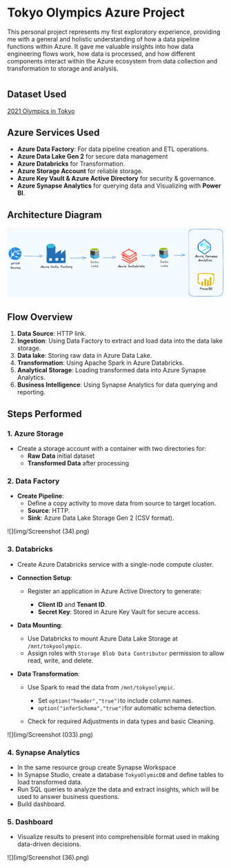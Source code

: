 # Tokyo Olympics Azure Project
This personal project represents my first exploratory experience, providing me with a general and holistic understanding of how a data pipeline functions within Azure. It gave me valuable insights into how data engineering flows work, how data is processed, and how different components interact within the Azure ecosystem from data collection and transformation to storage and analysis.



#
## Dataset Used

[2021 Olympics in Tokyo](https://www.kaggle.com/datasets/arjunprasadsarkhel/2021-olympics-in-tokyo)



## Azure Services Used

- **Azure Data Factory**: For data pipeline creation and ETL operations.
- **Azure Data Lake Gen 2** for secure data management
- **Azure Databricks** for Transformation.
- **Azure Storage Account** for reliable storage.
- **Azure Key Vault & Azure Active Directory** for security & governance.
- **Azure Synapse Analytics** for querying data and Visualizing with **Power BI**.


## Architecture Diagram

![](img/pipeline.png)

## Flow Overview

1. **Data Source**: HTTP link.
2. **Ingestion**: Using Data Factory to extract and load data into the data lake storage.
3. **Data lake**: Storing raw data in Azure Data Lake.
4. **Transformation**: Using Apache Spark in Azure Databricks.
6. **Analytical Storage**: Loading transformed data into Azure Synapse Analytics.
7. **Business Intelligence**: Using Synapse Analytics for data querying and reporting.





## Steps Performed

### 1. Azure Storage
- Create a storage account with a container with two directories for:
  - **Raw Data** initial dataset
  - **Transformed Data** after processing

### 2. Data Factory
- **Create Pipeline**:
  - Define a copy activity to move data from source to target location.
  - **Source**: HTTP.
  - **Sink**: Azure Data Lake Storage Gen 2 (CSV format).


![](img/Screenshot (34).png)


### 3. Databricks
- Create Azure Databricks service with a single-node compute cluster.
- **Connection Setup**:
  - Register an application in Azure Active Directory to generate:
 
    - **Client ID** and **Tenant ID**.
    - **Secret Key**: Stored in Azure Key Vault for secure access.

- **Data Mounting**:
  - Use Databricks to mount Azure Data Lake Storage at `/mnt/tokyoolympic`.
  - Assign roles with `Storage Blob Data Contributor` permission to allow read, write, and delete.

- **Data Transformation**:
  - Use Spark to read the data from `/mnt/tokyoolympic`.
  
    - Set `option("header","true")`to include column names.
    - `option("inferSchema","true")`for automatic schema detection.

  - Check for required Adjustments in data types and basic Cleaning.

![](img/Screenshot (033).png)

### 4. Synapse Analytics
- In the same resource group create Synapse Workspace
- In Synapse Studio, create a database `TokyoOlymicDB` and define tables to load transformed data.
- Run SQL queries to analyze the data and extract insights, which will be used to answer business questions.
- Build dashboard.

 
### 5. Dashboard
- Visualize results to present into comprehensible format used in making data-driven decisions.


 ![](img/Screenshot (36).png)


